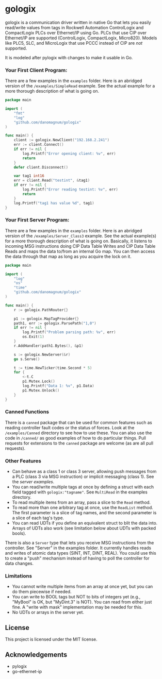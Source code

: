 # gologix

gologix is a communication driver written in native Go that lets you easily read/write values from tags in Rockwell Automation ControlLogix and CompactLogix PLCs over Ethernet/IP using Go. PLCs that use CIP over Ethernet/IP are supported (ControlLogix, CompactLogix, Micro820). Models like PLC5, SLC, and MicroLogix that use PCCC instead of CIP are *not* supported.

It is modeled after pylogix with changes to make it usable in Go.

### Your First Client Program:

There are a few examples in the `examples` folder. Here is an abridged version of the `/examples/SimpleRead` example. See the actual example for a more thorough description of what is going on.

```go
package main

import (
	"fmt"
	"log"
	"github.com/danomagnum/gologix"
)

func main() {
	client := gologix.NewClient("192.168.2.241")
	err := client.Connect()
	if err != nil {
		log.Printf("Error opening client: %v", err)
		return
	}
	defer client.Disconnect()

	var tag1 int16
	err = client.Read("testint", &tag1)
	if err != nil {
		log.Printf("Error reading testint: %v", err)
		return
	}
	log.Printf("tag1 has value %d", tag1)
}
```

### Your First Server Program:

There are a few examples in the `examples` folder. Here is an abridged version of the `/examples/Server_Class3` example. See the actual example(s) for a more thorough description of what is going on. Basically, it listens to incoming MSG instructions doing CIP Data Table Writes and CIP Data Table Reads and maps the data to/from an internal Go map. You can then access the data through that map as long as you acquire the lock on it.

```go
package main

import (
	"log"
	"os"
	"time"
	"github.com/danomagnum/gologix"
)

func main() {
	r := gologix.PathRouter{}

	p1 := gologix.MapTagProvider{}
	path1, err := gologix.ParsePath("1,0")
	if err != nil {
		log.Printf("Problem parsing path: %v", err)
		os.Exit(1)
	}
	r.AddHandler(path1.Bytes(), &p1)

	s := gologix.NewServer(&r)
	go s.Serve()

	t := time.NewTicker(time.Second * 5)
	for {
		<-t.C
		p1.Mutex.Lock()
		log.Printf("Data 1: %v", p1.Data)
		p1.Mutex.Unlock()
	}
}
```

### Canned Functions

There is a `canned` package that can be used for common features such as reading controller fault codes or the status of forces. Look at the `/examples/Canned` directory to see how to use these. You can also use the code in `/canned/` as good examples of how to do particular things. Pull requests for extensions to the `canned` package are welcome (as are all pull requests).

### Other Features

- Can behave as a class 1 or class 3 server, allowing push messages from a PLC (class 3 via MSG instruction) or implicit messaging (class 1). See the *server examples*.
- You can read/write multiple tags at once by defining a struct with each field tagged with `gologix:"tagname"`. See `MultiRead` in the examples directory.
- To read multiple items from an array, pass a slice to the `Read` method.
- To read more than one arbitrary tag at once, use the `ReadList` method. The first parameter is a slice of tag names, and the second parameter is a slice of each tag's type.
- You can read UDTs if you define an equivalent struct to blit the data into. Arrays of UDTs also work (see limitation below about UDTs with packed bools).

There is also a `Server` type that lets you receive MSG instructions from the controller. See "Server" in the examples folder. It currently handles reads and writes of atomic data types (SINT, INT, DINT, REAL). You could use this to create a "push" mechanism instead of having to poll the controller for data changes.

### Limitations

- You cannot write multiple items from an array at once yet, but you can do them piecewise if needed.
- You can write to BOOL tags but NOT to bits of integers yet (e.g., "MyBool" is OK, but "MyDint.3" is NOT). You can read from either just fine. A "write with mask" implementation may be needed for this.
- No UDTs or arrays in the server yet.

## License

This project is licensed under the MIT license.

## Acknowledgements

- pylogix
- go-ethernet-ip
